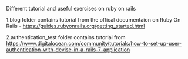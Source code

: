 Different tutorial and useful exercises on ruby on rails

1.blog folder contains tutorial from the offical documentaion on Ruby On Rails - https://guides.rubyonrails.org/getting_started.html


2.authentication_test folder contains tutorial from https://www.digitalocean.com/community/tutorials/how-to-set-up-user-authentication-with-devise-in-a-rails-7-application
